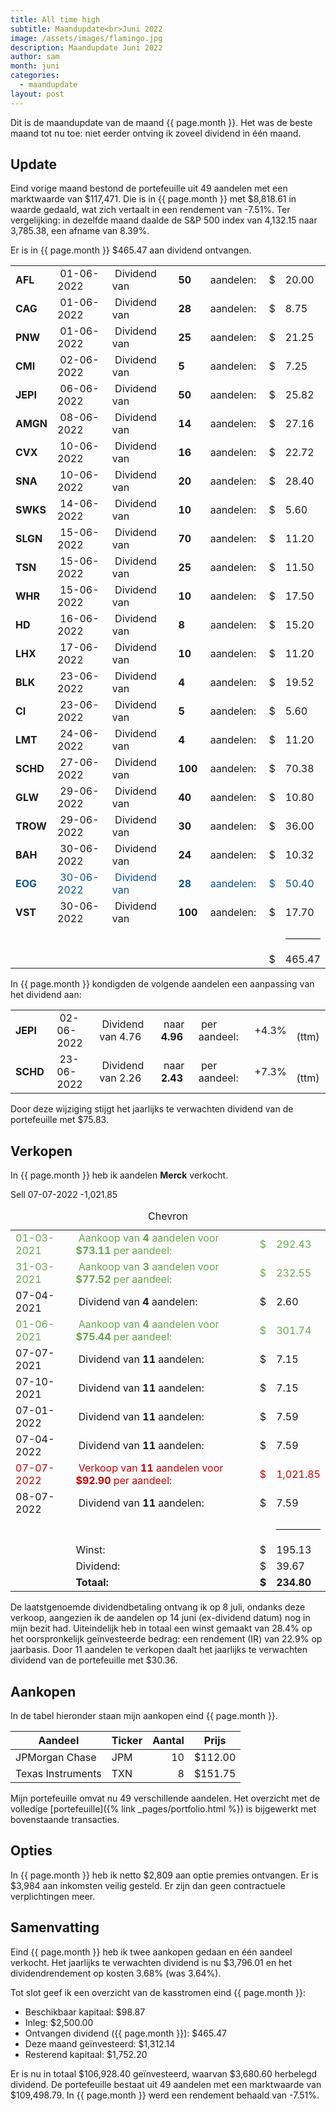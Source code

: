 ```yaml
---
title: All time high
subtitle: Maandupdate<br>Juni 2022
image: /assets/images/flamingo.jpg
description: Maandupdate Juni 2022
author: sam
month: juni
categories:
  - maandupdate
layout: post
---
```


Dit is de maandupdate van de maand {{ page.month }}. Het was de beste maand tot nu toe: niet eerder ontving ik zoveel dividend in één maand.

## Update

Eind vorige maand bestond de portefeuille uit 49 aandelen met een marktwaarde van $117,471. Die is in {{ page.month }} met $8,818.61 in waarde gedaald, wat zich vertaalt in een rendement van -7.51%. Ter vergelijking: in dezelfde maand daalde de S&P 500 index van 4,132.15 naar 3,785.38, een afname van 8.39%.

Er is in {{ page.month }} $465.47 aan dividend ontvangen.

<div class="blog-list">
  <table>
    <tbody>
      <tr><td><b>AFL</b></td><td>&nbsp;01-06-2022</td><td>&nbsp;Dividend van</td><td>&nbsp;<b>50</b></td><td>&nbsp;aandelen:</td><td>&nbsp;$</td><td>20.00</td></tr>
      <tr><td><b>CAG</b></td><td>&nbsp;01-06-2022</td><td>&nbsp;Dividend van</td><td>&nbsp;<b>28</b></td><td>&nbsp;aandelen:</td><td>&nbsp;$</td><td>8.75</td></tr>
      <tr><td><b>PNW</b></td><td>&nbsp;01-06-2022</td><td>&nbsp;Dividend van</td><td>&nbsp;<b>25</b></td><td>&nbsp;aandelen:</td><td>&nbsp;$</td><td>21.25</td></tr>
      <tr><td><b>CMI</b></td><td>&nbsp;02-06-2022</td><td>&nbsp;Dividend van</td><td>&nbsp;<b>5</b></td><td>&nbsp;aandelen:</td><td>&nbsp;$</td><td>7.25</td></tr>
      <tr><td><b>JEPI</b></td><td>&nbsp;06-06-2022</td><td>&nbsp;Dividend van</td><td>&nbsp;<b>50</b></td><td>&nbsp;aandelen:</td><td>&nbsp;$</td><td>25.82</td></tr>
      <tr><td><b>AMGN</b></td><td>&nbsp;08-06-2022</td><td>&nbsp;Dividend van</td><td>&nbsp;<b>14</b></td><td>&nbsp;aandelen:</td><td>&nbsp;$</td><td>27.16</td></tr>
      <tr><td><b>CVX</b></td><td>&nbsp;10-06-2022</td><td>&nbsp;Dividend van</td><td>&nbsp;<b>16</b></td><td>&nbsp;aandelen:</td><td>&nbsp;$</td><td>22.72</td></tr>
      <tr><td><b>SNA</b></td><td>&nbsp;10-06-2022</td><td>&nbsp;Dividend van</td><td>&nbsp;<b>20</b></td><td>&nbsp;aandelen:</td><td>&nbsp;$</td><td>28.40</td></tr>
      <tr><td><b>SWKS</b></td><td>&nbsp;14-06-2022</td><td>&nbsp;Dividend van</td><td>&nbsp;<b>10</b></td><td>&nbsp;aandelen:</td><td>&nbsp;$</td><td>5.60</td></tr>
      <tr><td><b>SLGN</b></td><td>&nbsp;15-06-2022</td><td>&nbsp;Dividend van</td><td>&nbsp;<b>70</b></td><td>&nbsp;aandelen:</td><td>&nbsp;$</td><td>11.20</td></tr>
      <tr><td><b>TSN</b></td><td>&nbsp;15-06-2022</td><td>&nbsp;Dividend van</td><td>&nbsp;<b>25</b></td><td>&nbsp;aandelen:</td><td>&nbsp;$</td><td>11.50</td></tr>
      <tr><td><b>WHR</b></td><td>&nbsp;15-06-2022</td><td>&nbsp;Dividend van</td><td>&nbsp;<b>10</b></td><td>&nbsp;aandelen:</td><td>&nbsp;$</td><td>17.50</td></tr>
      <tr><td><b>HD</b></td><td>&nbsp;16-06-2022</td><td>&nbsp;Dividend van</td><td>&nbsp;<b>8</b></td><td>&nbsp;aandelen:</td><td>&nbsp;$</td><td>15.20</td></tr>
      <tr><td><b>LHX</b></td><td>&nbsp;17-06-2022</td><td>&nbsp;Dividend van</td><td>&nbsp;<b>10</b></td><td>&nbsp;aandelen:</td><td>&nbsp;$</td><td>11.20</td></tr>
      <tr><td><b>BLK</b></td><td>&nbsp;23-06-2022</td><td>&nbsp;Dividend van</td><td>&nbsp;<b>4</b></td><td>&nbsp;aandelen:</td><td>&nbsp;$</td><td>19.52</td></tr>
      <tr><td><b>CI</b></td><td>&nbsp;23-06-2022</td><td>&nbsp;Dividend van</td><td>&nbsp;<b>5</b></td><td>&nbsp;aandelen:</td><td>&nbsp;$</td><td>5.60</td></tr>
      <tr><td><b>LMT</b></td><td>&nbsp;24-06-2022</td><td>&nbsp;Dividend van</td><td>&nbsp;<b>4</b></td><td>&nbsp;aandelen:</td><td>&nbsp;$</td><td>11.20</td></tr>
      <tr><td><b>SCHD</b></td><td>&nbsp;27-06-2022</td><td>&nbsp;Dividend van</td><td>&nbsp;<b>100</b></td><td>&nbsp;aandelen:</td><td>&nbsp;$</td><td>70.38</td></tr>
      <tr><td><b>GLW</b></td><td>&nbsp;29-06-2022</td><td>&nbsp;Dividend van</td><td>&nbsp;<b>40</b></td><td>&nbsp;aandelen:</td><td>&nbsp;$</td><td>10.80</td></tr>
      <tr><td><b>TROW</b></td><td>&nbsp;29-06-2022</td><td>&nbsp;Dividend van</td><td>&nbsp;<b>30</b></td><td>&nbsp;aandelen:</td><td>&nbsp;$</td><td>36.00</td></tr>
      <tr><td><b>BAH</b></td><td>&nbsp;30-06-2022</td><td>&nbsp;Dividend van</td><td>&nbsp;<b>24</b></td><td>&nbsp;aandelen:</td><td>&nbsp;$</td><td>10.32</td></tr>
      <tr style="color: #0b5394;"><td><b>EOG</b></td><td>&nbsp;30-06-2022</td><td>&nbsp;Dividend van</td><td>&nbsp;<b>28</b></td><td>&nbsp;aandelen:</td><td>&nbsp;$</td><td>50.40</td></tr>
      <tr><td><b>VST</b></td><td>&nbsp;30-06-2022</td><td>&nbsp;Dividend van</td><td>&nbsp;<b>100</b></td><td>&nbsp;aandelen:</td><td>&nbsp;$</td><td>17.70</td></tr>
	  <tr><td></td><td></td><td></td><td></td><td></td><td></td><td><hr style="background-color:black"></td></tr>
	  <tr><td></td><td></td><td></td><td></td><td></td><td>&nbsp;$</td><td>465.47</td></tr>
    </tbody>
  </table>
</div>

In {{ page.month }} kondigden de volgende aandelen een aanpassing van het dividend aan:

<div class="blog-list">
  <table>
    <tbody>
      <tr><td><b>JEPI&nbsp;</b></td><td>&nbsp;02-06-2022</td><td>&nbsp;Dividend van 4.76</td><td>&nbsp;naar <b>4.96</b></td><td>&nbsp;per aandeel:</td><td>&nbsp;+4.3%</td><td>&nbsp; (ttm)</td></tr>
      <tr><td><b>SCHD&nbsp;</b></td><td>&nbsp;23-06-2022</td><td>&nbsp;Dividend van 2.26</td><td>&nbsp;naar <b>2.43</b></td><td>&nbsp;per aandeel:</td><td>&nbsp;+7.3%</td><td>&nbsp; (ttm)</td></tr>
    </tbody>
  </table>
</div>

Door deze wijziging stijgt het jaarlijks te verwachten dividend van de portefeuille met $75.83.

## Verkopen

In {{ page.month }} heb ik aandelen **Merck** verkocht.


Sell	07-07-2022	-1,021.85

<div class="blog-list">
  <table>
    <caption style="caption-side: top;">Chevron</caption>
    <tbody>
      <tr style="color: #6aa84f;"><td>01-03-2021</td><td>&nbsp;Aankoop van <b>4</b> aandelen voor <b>$73.11</b> per aandeel:</td><td>&nbsp;$</td><td>292.43</td></tr>
      <tr style="color: #6aa84f;"><td>31-03-2021</td><td>&nbsp;Aankoop van <b>3</b> aandelen voor <b>$77.52</b> per aandeel:</td><td>&nbsp;$</td><td>232.55</td></tr>
      <tr><td>07-04-2021</td><td>&nbsp;Dividend van <b>4</b> aandelen:</td><td>&nbsp;$</td><td>2.60</td></tr>
      <tr style="color: #6aa84f;"><td>01-06-2021</td><td>&nbsp;Aankoop van <b>4</b> aandelen voor <b>$75.44</b> per aandeel:</td><td>&nbsp;$</td><td>301.74</td></tr>
      <tr><td>07-07-2021</td><td>&nbsp;Dividend van <b>11</b> aandelen:</td><td>&nbsp;$</td><td>7.15</td></tr>
      <tr><td>07-10-2021</td><td>&nbsp;Dividend van <b>11</b> aandelen:</td><td>&nbsp;$</td><td>7.15</td></tr>
      <tr><td>07-01-2022</td><td>&nbsp;Dividend van <b>11</b> aandelen:</td><td>&nbsp;$</td><td>7.59</td></tr>
      <tr><td>07-04-2022</td><td>&nbsp;Dividend van <b>11</b> aandelen:</td><td>&nbsp;$</td><td>7.59</td></tr>
      <tr style="color: #cc0000;"><td>07-07-2022</td><td>&nbsp;Verkoop van <b>11</b> aandelen voor <b>$92.90</b> per aandeel:</td><td>&nbsp;$</td><td>1,021.85</td></tr>
      <tr><td>08-07-2022</td><td>&nbsp;Dividend van <b>11</b> aandelen:</td><td>&nbsp;$</td><td>7.59</td></tr>
      <tr><td></td><td></td><td></td><td><hr style="background-color:black"></td></tr>
      <tr><td></td><td>Winst:</td><td>&nbsp;$</td><td>195.13</td></tr>
      <tr><td></td><td>Dividend:</td><td>&nbsp;$</td><td>39.67</td></tr>
      <tr><td></td><td><b>Totaal:</b></td><td>&nbsp;<b>$</b></td><td><b>234.80</b></td></tr>
    </tbody>
  </table>
</div>

De laatstgenoemde dividendbetaling ontvang ik op 8 juli, ondanks deze verkoop, aangezien ik de aandelen op 14 juni (ex-dividend datum) nog in mijn bezit had. Uiteindelijk heb in totaal een winst gemaakt van 28.4% op het oorspronkelijk geïnvesteerde bedrag: een rendement (IR) van 22.9% op jaarbasis. Door 11 aandelen te verkopen daalt het jaarlijks te verwachten dividend van de portefeuille met $30.36.

## Aankopen

In de tabel hieronder staan mijn aankopen eind {{ page.month }}.

| Aandeel             | Ticker | Aantal | Prijs   |
| ------------------- | ------ | -----: | ------- |
| JPMorgan Chase      | JPM    |     10 | $112.00 |
| Texas Instruments   | TXN    |      8 | $151.75 |

Mijn portefeuille omvat nu 49 verschillende aandelen. Het overzicht met de volledige [portefeuille]({% link _pages/portfolio.html %}) is bijgewerkt met bovenstaande transacties.

## Opties

In {{ page.month }} heb ik netto $2,809 aan optie premies ontvangen. Er is $3,984 aan inkomsten veilig gesteld. Er zijn dan geen contractuele verplichtingen meer.

## Samenvatting

Eind {{ page.month }} heb ik twee aankopen gedaan en één aandeel verkocht. Het jaarlijks te verwachten dividend is nu $3,796.01 en het dividendrendement op kosten 3.68% (was 3.64%).

Tot slot geef ik een overzicht van de kasstromen eind {{ page.month }}:

<ul class="blog-list">
  <li>Beschikbaar kapitaal: $98.87</li>
  <li>Inleg: $2,500.00</li>
  <li>Ontvangen dividend ({{ page.month }}): $465.47</li>
  <li>Deze maand geïnvesteerd: $1,312.14</li>
  <li>Resterend kapitaal: $1,752.20</li>
</ul>

Er is nu in totaal $106,928.40 geïnvesteerd, waarvan $3,680.60 herbelegd dividend. De portefeuille bestaat uit 49 aandelen met een marktwaarde van $109,498.79. In {{ page.month }} werd een rendement behaald van -7.51%.
